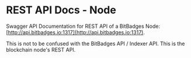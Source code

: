 # REST API Docs - Node

Swagger API Documentation for REST API of a BitBadges Node: [http://api.bitbadges.io:1317](http://api.bitbadges.io:1317).

This is not to be confused with the BitBadges API / Indexer API. This is the blockchain node's REST API.&#x20;
